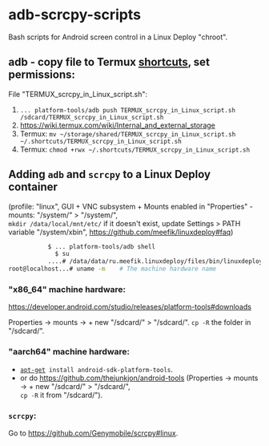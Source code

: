 # adb-scrcpy-scripts
Bash scripts for Android screen control in a Linux Deploy "chroot".

## adb - copy file to Termux [shortcuts](https://github.com/termux/termux-widget#readme), set permissions:

File "TERMUX_scrcpy_in_Linux_script.sh":

 1. `... platform-tools/adb push TERMUX_scrcpy_in_Linux_script.sh /sdcard/TERMUX_scrcpy_in_Linux_script.sh`
 2. https://wiki.termux.com/wiki/Internal_and_external_storage
 3. Termux: `mv ~/storage/shared/TERMUX_scrcpy_in_Linux_script.sh ~/.shortcuts/TERMUX_scrcpy_in_Linux_script.sh`
 4. Termux: `chmod +rwx ~/.shortcuts/TERMUX_scrcpy_in_Linux_script.sh`

## Adding `adb` and `scrcpy` to a Linux Deploy container
(profile: "linux", GUI + VNC subsystem + Mounts enabled in "Properties" - mounts: "/system/" > "/system/",  
`mkdir /data/local/mnt/etc/` if it doesn't exist, update Settings > PATH variable "/system/xbin", https://github.com/meefik/linuxdeploy#faq)

```bash
           $ ... platform-tools/adb shell
             $ su
           ....# /data/data/ru.meefik.linuxdeploy/files/bin/linuxdeploy -p linux shell
root@localhost...# uname -m    # The machine hardware name
```

### "x86_64" machine hardware:

https://developer.android.com/studio/releases/platform-tools#downloads

Properties -> mounts -> + new "/sdcard/" > "/sdcard/".
`cp -R` the folder in "/sdcard/".

### "aarch64" machine hardware:

- [`apt-get`](https://opensource.com/article/18/8/how-install-software-linux-command-line)` install android-sdk-platform-tools`.
- or do https://github.com/thejunkjon/android-tools (Properties -> mounts -> + new "/sdcard/" > "/sdcard/",  
 `cp -R` it from "/sdcard/").

### `scrcpy`:

Go to https://github.com/Genymobile/scrcpy#linux.

